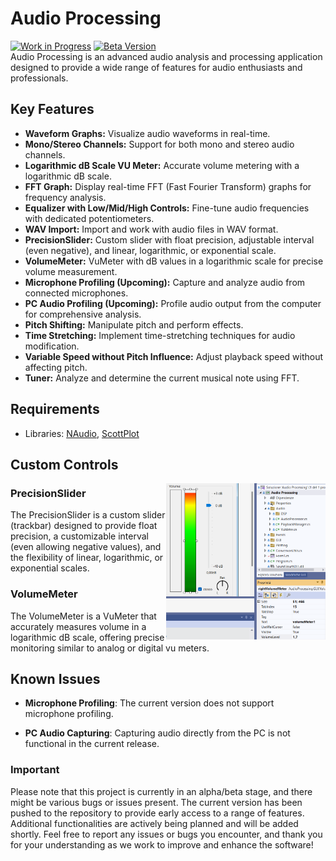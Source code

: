 # Audio Processing
[![Work in Progress](https://img.shields.io/badge/Status-Work%20in%20Progress-orange.svg)]()
[![Beta Version](https://img.shields.io/badge/Version-Beta-green.svg)]()\
Audio Processing is an advanced audio analysis and processing application designed to provide a wide range of features for audio enthusiasts and professionals.

## Key Features
- **Waveform Graphs:** Visualize audio waveforms in real-time.
- **Mono/Stereo Channels:** Support for both mono and stereo audio channels.
- **Logarithmic dB Scale VU Meter:** Accurate volume metering with a logarithmic dB scale.
- **FFT Graph:** Display real-time FFT (Fast Fourier Transform) graphs for frequency analysis.
- **Equalizer with Low/Mid/High Controls:** Fine-tune audio frequencies with dedicated potentiometers.
- **WAV Import:** Import and work with audio files in WAV format.
- **PrecisionSlider:** Custom slider with float precision, adjustable interval (even negative), and linear, logarithmic, or exponential scale.
- **VolumeMeter:** VuMeter with dB values in a logarithmic scale for precise volume measurement.
- **Microphone Profiling (Upcoming):** Capture and analyze audio from connected microphones.
- **PC Audio Profiling (Upcoming):** Profile audio output from the computer for comprehensive analysis.
- **Pitch Shifting:** Manipulate pitch and perform effects.
- **Time Stretching:** Implement time-stretching techniques for audio modification.
- **Variable Speed without Pitch Influence:** Adjust playback speed without affecting pitch.
- **Tuner:** Analyze and determine the current musical note using FFT.

## Requirements
- Libraries: [NAudio](https://github.com/naudio/NAudio), [ScottPlot](https://github.com/ScottPlot/ScottPlot)

## Custom Controls
<img align="right" src="docs/img/volume-meter.png" alt="VolumeMeter" height="250px">

### PrecisionSlider

The PrecisionSlider is a custom slider (trackbar) designed to provide float precision, a customizable interval (even allowing negative values), and the flexibility of linear, logarithmic, or exponential scales.

### VolumeMeter

The VolumeMeter is a VuMeter that accurately measures volume in a logarithmic dB scale, offering precise monitoring similar to analog or digital vu meters.


## Known Issues

- **Microphone Profiling**: The current version does not support microphone profiling.
  
- **PC Audio Capturing**: Capturing audio directly from the PC is not functional in the current release.

### Important
Please note that this project is currently in an alpha/beta stage, and there might be various bugs or issues present. The current version has been pushed to the repository to provide early access to a range of features. Additional functionalities are actively being planned and will be added shortly.
Feel free to report any issues or bugs you encounter, and thank you for your understanding as we work to improve and enhance the software!
